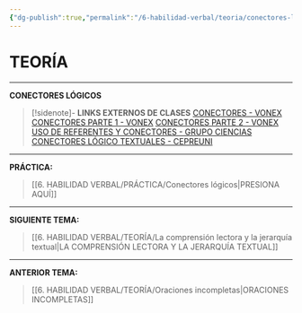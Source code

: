 ```yaml
---
{"dg-publish":true,"permalink":"/6-habilidad-verbal/teoria/conectores-logicos/","dgPassFrontmatter":true}
---
```


# TEORÍA
---
**CONECTORES LÓGICOS** 

>[!sidenote]- **LINKS EXTERNOS DE CLASES** 
>[CONECTORES - VONEX](https://youtu.be/iQX4pJAQihw?si=xe7BiOHIRRL721pC) 
>[CONECTORES PARTE 1 - VONEX](https://www.youtube.com/watch?v=gPkqoosOOvo) 
>[CONECTORES PARTE 2 - VONEX](https://www.youtube.com/watch?v=ZPjfOng1sgc) 
>[USO DE REFERENTES Y CONECTORES - GRUPO CIENCIAS](https://www.youtube.com/watch?v=A5ga40GD5Bc) 
>[CONECTORES LÓGICO TEXTUALES - CEPREUNI](https://www.youtube.com/watch?v=MQjeNkp9sb0) 



---
**PRÁCTICA:** 
>[[6. HABILIDAD VERBAL/PRÁCTICA/Conectores lógicos\|PRESIONA AQUÍ]]

---
**SIGUIENTE TEMA:** 
>[[6. HABILIDAD VERBAL/TEORÍA/La comprensión lectora y la jerarquía textual\|LA COMPRENSIÓN LECTORA Y LA JERARQUÍA TEXTUAL]]

---
**ANTERIOR TEMA:** 
>[[6. HABILIDAD VERBAL/TEORÍA/Oraciones incompletas\|ORACIONES INCOMPLETAS]]

